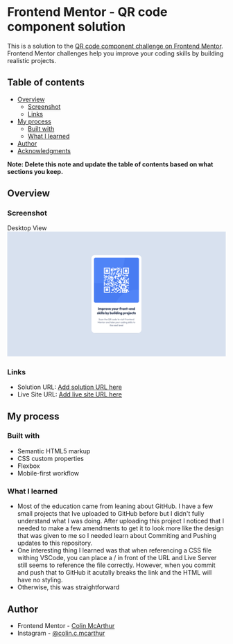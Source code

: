 # Frontend Mentor - QR code component solution

This is a solution to the [QR code component challenge on Frontend Mentor](https://www.frontendmentor.io/challenges/qr-code-component-iux_sIO_H). Frontend Mentor challenges help you improve your coding skills by building realistic projects.

## Table of contents

- [Overview](#overview)
  - [Screenshot](#screenshot)
  - [Links](#links)
- [My process](#my-process)
  - [Built with](#built-with)
  - [What I learned](#what-i-learned)
- [Author](#author)
- [Acknowledgments](#acknowledgments)

**Note: Delete this note and update the table of contents based on what sections you keep.**

## Overview

### Screenshot

Desktop View
![](./Desktop.png)

### Links

- Solution URL: [Add solution URL here](https://www.frontendmentor.io/solutions/good-old-fashion-html-and-css-Q-fmAA_bJ)
- Live Site URL: [Add live site URL here](https://colinmcarthur85.github.io/QR_Code_Component/)

## My process

### Built with

- Semantic HTML5 markup
- CSS custom properties
- Flexbox
- Mobile-first workflow

### What I learned

- Most of the education came from leaning about GitHub. I have a few small projects that Ive uploaded to GitHub before but I didn't fully understand what I was doing. After uploading this project I noticed that I needed to make a few amendments to get it to look more like the design that was given to me so I needed learn about Commiting and Pushing updates to this repository.
- One interesting thing I learned was that when referencing a CSS file withing VSCode, you can place a / in front of the URL and Live Server still seems to reference the file correctly. However, when you commit and push that to GitHub it acutally breaks the link and the HTML will have no styling.
- Otherwise, this was straightforward

## Author

- Frontend Mentor - [Colin McArthur](https://www.frontendmentor.io/profile/ColinMcArthur85)
- Instagram - [@colin.c.mcarthur](https://www.instagram.com/colin.c.mcarthur/)

